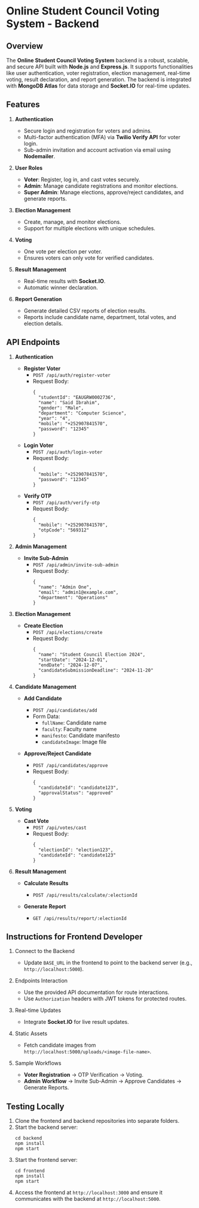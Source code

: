 # Online Student Council Voting System - Backend  

## Overview  
The **Online Student Council Voting System** backend is a robust, scalable, and secure API built with **Node.js** and **Express.js**. It supports functionalities like user authentication, voter registration, election management, real-time voting, result declaration, and report generation. The backend is integrated with **MongoDB Atlas** for data storage and **Socket.IO** for real-time updates.

## Features  

1. **Authentication**  
   - Secure login and registration for voters and admins.  
   - Multi-factor authentication (MFA) via **Twilio Verify API** for voter login.  
   - Sub-admin invitation and account activation via email using **Nodemailer**.  

2. **User Roles**  
   - **Voter**: Register, log in, and cast votes securely.  
   - **Admin**: Manage candidate registrations and monitor elections.  
   - **Super Admin**: Manage elections, approve/reject candidates, and generate reports.  

3. **Election Management**  
   - Create, manage, and monitor elections.  
   - Support for multiple elections with unique schedules.  

4. **Voting**  
   - One vote per election per voter.  
   - Ensures voters can only vote for verified candidates.  

5. **Result Management**  
   - Real-time results with **Socket.IO**.  
   - Automatic winner declaration.  

6. **Report Generation**  
   - Generate detailed CSV reports of election results.  
   - Reports include candidate name, department, total votes, and election details.

## API Endpoints  

1. **Authentication**  
   - **Register Voter**  
     - `POST /api/auth/register-voter`  
     - Request Body:  
       ```
       {
         "studentId": "EAUGRW0002736",
         "name": "Said Ibrahim",
         "gender": "Male",
         "department": "Computer Science",
         "year": "4",
         "mobile": "+252907841570",
         "password": "12345"
       }
       ```
   - **Login Voter**  
     - `POST /api/auth/login-voter`  
     - Request Body:  
       ```
       {
         "mobile": "+252907841570",
         "password": "12345"
       }
       ```
   - **Verify OTP**  
     - `POST /api/auth/verify-otp`  
     - Request Body:  
       ```
       {
         "mobile": "+252907841570",
         "otpCode": "569312"
       }
       ```

2. **Admin Management**  
   - **Invite Sub-Admin**  
     - `POST /api/admin/invite-sub-admin`  
     - Request Body:  
       ```
       {
         "name": "Admin One",
         "email": "admin1@example.com",
         "department": "Operations"
       }
       ```  

3. **Election Management**  
   - **Create Election**  
     - `POST /api/elections/create`  
     - Request Body:  
       ```
       {
         "name": "Student Council Election 2024",
         "startDate": "2024-12-01",
         "endDate": "2024-12-07",
         "candidateSubmissionDeadline": "2024-11-20"
       }
       ```  

4. **Candidate Management**  
   - **Add Candidate**  
     - `POST /api/candidates/add`  
     - Form Data:  
       - `fullName`: Candidate name  
       - `faculty`: Faculty name  
       - `manifesto`: Candidate manifesto  
       - `candidateImage`: Image file  

   - **Approve/Reject Candidate**  
     - `POST /api/candidates/approve`  
     - Request Body:  
       ```
       {
         "candidateId": "candidate123",
         "approvalStatus": "approved"
       }
       ```  

5. **Voting**  
   - **Cast Vote**  
     - `POST /api/votes/cast`  
     - Request Body:  
       ```
       {
         "electionId": "election123",
         "candidateId": "candidate123"
       }
       ```  

6. **Result Management**  
   - **Calculate Results**  
     - `POST /api/results/calculate/:electionId`  

   - **Generate Report**  
     - `GET /api/results/report/:electionId`  

## Instructions for Frontend Developer  

1. Connect to the Backend  
   - Update `BASE_URL` in the frontend to point to the backend server (e.g., `http://localhost:5000`).  

2. Endpoints Interaction  
   - Use the provided API documentation for route interactions.  
   - Use `Authorization` headers with JWT tokens for protected routes.  

3. Real-time Updates  
   - Integrate **Socket.IO** for live result updates.  

4. Static Assets  
   - Fetch candidate images from `http://localhost:5000/uploads/<image-file-name>`.

5. Sample Workflows  
   - **Voter Registration** → OTP Verification → Voting.  
   - **Admin Workflow** → Invite Sub-Admin → Approve Candidates → Generate Reports.

## Testing Locally  

1. Clone the frontend and backend repositories into separate folders.  
2. Start the backend server:  
   ```
   cd backend
   npm install
   npm start
   ```  
3. Start the frontend server:  
   ```
   cd frontend
   npm install
   npm start
   ```  
4. Access the frontend at `http://localhost:3000` and ensure it communicates with the backend at `http://localhost:5000`.  
